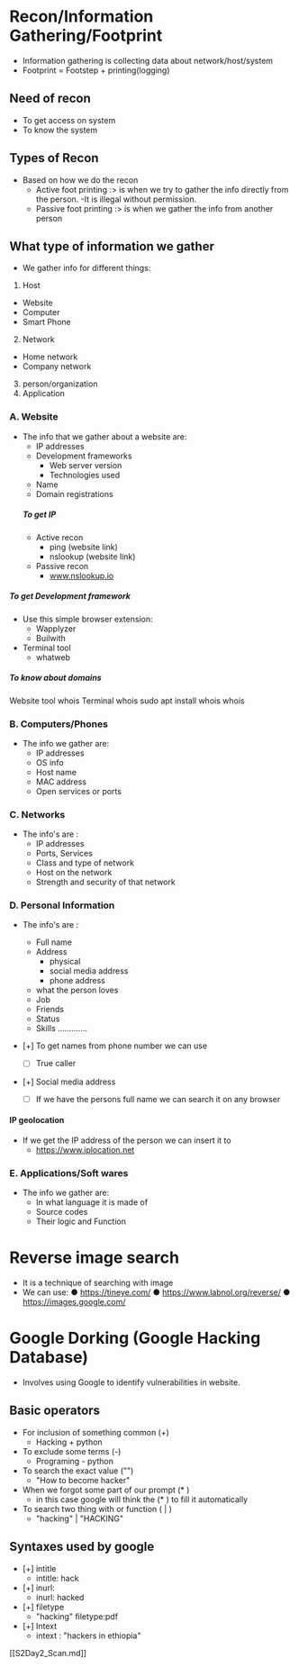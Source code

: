 # Recon/Information Gathering/Footprint
- Information gathering is collecting data about network/host/system
- Footprint  =  Footstep + printing(logging)
## Need of recon
- To get access on system
- To know the system 
## Types of Recon
- Based on how we do the recon
	- Active foot printing  :> is when we try to gather the info directly from the person.
		-It is illegal without permission.
	- Passive foot printing :> is when we gather the info from another person 
## What type of information we gather
 - We gather info for different things:
1. Host
- Website
- Computer
- Smart Phone
2. Network
- Home network 
- Company network
3. person/organization
4. Application
### A. Website
- The info that we gather about a website are:
	- IP addresses
	- Development frameworks
		- Web server version
		- Technologies used
	- Name
	- Domain registrations
  ##### To get IP
  - Active recon
	  - ping  (website link)
	  - nslookup (website link)
  - Passive recon
	  - www.nslookup.io
##### To get Development framework
- Use this simple browser extension:
	- Wapplyzer
	- Builwith
- Terminal tool
	- whatweb
##### To know about domains
Website tool 
	whois
Terminal
	whois 
		sudo apt install whois
		whois
### B. Computers/Phones
- The info we gather are:
	- IP addresses
	- OS info
	- Host name
	- MAC address
	- Open services or ports
### C. Networks
- The info's are :
	- IP addresses
	- Ports, Services
	- Class and type of network
	- Host on the network
	- Strength and security of that network
### D. Personal Information
- The info's are :
	- Full name
	- Address
		- physical
		- social media address
		- phone address
	- what the person loves 
	- Job 
	- Friends
	- Status
	- Skills .............


- [+] To get names from phone number we can use 
	- [ ] True caller
- [+] Social media address 
	- [ ] If we have the persons full name we can search it on any browser
 #### IP  geolocation
 - If we get the IP address of the person we can insert it to 
	 - https://www.iplocation.net
### E. Applications/Soft wares
- The info we gather are:
	- In what language it is made of
	- Source codes
	- Their logic and Function
# Reverse image search
- It is a technique of searching with image 
- We can use:
● https://tineye.com/
● https://www.labnol.org/reverse/
● https://images.google.com/
# Google Dorking (Google Hacking Database)
- Involves using Google to identify vulnerabilities in website.
## Basic operators
- For inclusion of something common (+)
	- Hacking + python
- To exclude some terms (-)
	- Programing - python
- To search the exact value ("")
	- "How to become hacker"
- When we forgot some part of our prompt (* )
	- in this case google will think the (* ) to fill it automatically 
- To search two thing with or function ( | )
	- "hacking" | "HACKING"
## Syntaxes used by google
- [+] intitle
	- intitle: hack
- [+] inurl:
	- inurl: hacked
- [+] filetype
	- "hacking" filetype:pdf
- [+] Intext
	- intext : "hackers in ethiopia"

[[S2Day2_Scan.md]]
